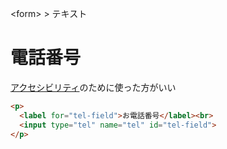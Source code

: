 \<form> > テキスト
# 電話番号
[アクセシビリティ](アクセシビリティ.md)のために使った方がいい  
```html
<p>
  <label for="tel-field">お電話番号</label><br>
  <input type="tel" name="tel" id="tel-field">
</p>
```
